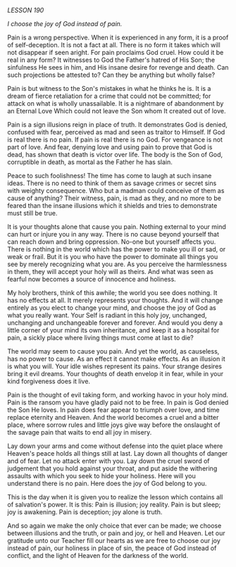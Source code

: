 *LESSON 190*

*I choose the joy of God instead of pain.*

Pain is a wrong perspective. When it is experienced in any form, it is a proof of self-deception. It is not a fact at all. There is no form it takes which will not disappear if seen aright. For pain proclaims God cruel. How could it be real in any form? It witnesses to God the Father's hatred of His Son; the sinfulness He sees in him, and His insane desire for revenge and death. Can such projections be attested to? Can they be anything but wholly false?

Pain is but witness to the Son's mistakes in what he thinks he is. It is a dream of fierce retaliation for a crime that could not be committed; for attack on what is wholly unassailable. It is a nightmare of abandonment by an Eternal Love Which could not leave the Son whom It created out of love.

Pain is a sign illusions reign in place of truth. It demonstrates God is denied, confused with fear, perceived as mad and seen as traitor to Himself. If God is real there is no pain. If pain is real there is no God. For vengeance is not part of love. And fear, denying love and using pain to prove that God is dead, has shown that death is victor over life. The body is the Son of God, corruptible in death, as mortal as the Father he has slain.

Peace to such foolishness! The time has come to laugh at such insane ideas. There is no need to think of them as savage crimes or secret sins with weighty consequence. Who but a madman could conceive of them as cause of anything? Their witness, pain, is mad as they, and no more to be feared than the insane illusions which it shields and tries to demonstrate must still be true.

It is your thoughts alone that cause you pain. Nothing external to your mind can hurt or injure you in any way. There is no cause beyond yourself that can reach down and bring oppression. No-one but yourself affects you. There is nothing in the world which has the power to make you ill or sad, or weak or frail. But it is you who have the power to dominate all things you see by merely recognizing what you are. As you perceive the harmlessness in them, they will accept your holy will as theirs. And what was seen as fearful now becomes a source of innocence and holiness.

My holy brothers, think of this awhile; the world you see does nothing. It has no effects at all. It merely represents your thoughts. And it will change entirely as you elect to change your mind, and choose the joy of God as what you really want. Your Self is radiant in this holy joy, unchanged, unchanging and unchangeable forever and forever. And would you deny a little corner of your mind its own inheritance, and keep it as a hospital for pain, a sickly place where living things must come at last to die?

The world may seem to cause you pain. And yet the world, as causeless, has no power to cause. As an effect it cannot make effects. As an illusion it is what you will. Your idle wishes represent its pains. Your strange desires bring it evil dreams. Your thoughts of death envelop it in fear, while in your kind forgiveness does it live.

Pain is the thought of evil taking form, and working havoc in your holy mind. Pain is the ransom you have gladly paid not to be free. In pain is God denied the Son He loves. In pain does fear appear to triumph over love, and time replace eternity and Heaven. And the world becomes a cruel and a bitter place, where sorrow rules and little joys give way before the onslaught of the savage pain that waits to end all joy in misery.

Lay down your arms and come without defense into the quiet place where Heaven's peace holds all things still at last. Lay down all thoughts of danger and of fear. Let no attack enter with you. Lay down the cruel sword of judgement that you hold against your throat, and put aside the withering assaults with which you seek to hide your holiness. Here will you understand there is no pain. Here does the joy of God belong to you.

This is the day when it is given you to realize the lesson which contains all of salvation's power. It is this: Pain is illusion; joy reality. Pain is but sleep; joy is awakening. Pain is deception; joy alone is truth.

And so again we make the only choice that ever can be made; we choose between illusions and the truth, or pain and joy, or hell and Heaven. Let our gratitude unto our Teacher fill our hearts as we are free to choose our joy instead of pain, our holiness in place of sin, the peace of God instead of conflict, and the light of Heaven for the darkness of the world.